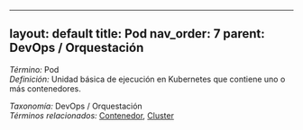 
---
layout: default
title: Pod
nav_order: 7
parent: DevOps / Orquestación
---

*Término:* Pod  
*Definición:* Unidad básica de ejecución en Kubernetes que contiene uno o más contenedores.

*Taxonomía:* DevOps / Orquestación  
*Términos relacionados:* [Contenedor](https://maleniski.github.io/diccionario-angl-tec-mx/docs/alfabeticamente/C/contenedor/), [Cluster](https://maleniski.github.io/diccionario-angl-tec-mx/docs/alfabeticamente/C/cluster/)

